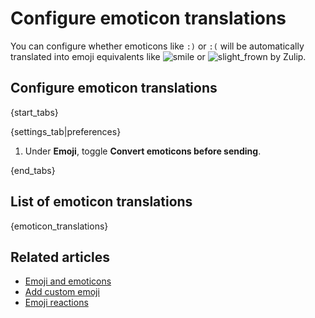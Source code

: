 # Configure emoticon translations

You can configure whether emoticons like `:)` or `:(` will be automatically
translated into emoji equivalents like
<img
    src="/static/generated/emoji/images-google-64/1f642.png"
    alt="smile"
    class="emoji-small"
/>
or
<img
    src="/static/generated/emoji/images-google-64/1f641.png"
    alt="slight_frown"
    class="emoji-small"
/>
by Zulip.

## Configure emoticon translations

{start_tabs}

{settings_tab|preferences}

1. Under **Emoji**, toggle **Convert emoticons before sending**.

{end_tabs}

## List of emoticon translations

{emoticon_translations}

## Related articles

* [Emoji and emoticons](/help/emoji-and-emoticons)
* [Add custom emoji](/help/custom-emoji)
* [Emoji reactions](/help/emoji-reactions)
